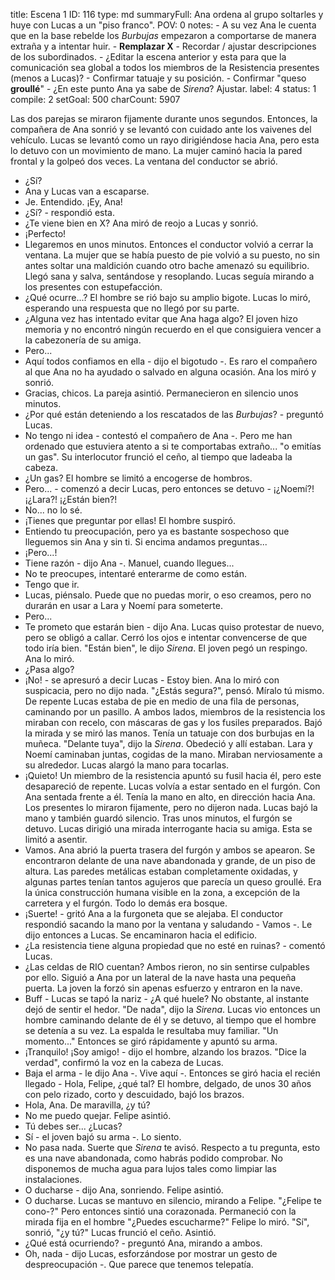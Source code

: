 title:          Escena 1
ID:             116
type:           md
summaryFull:    Ana ordena al grupo soltarles y huye con Lucas a un "piso franco".
POV:            0
notes:          - A su vez Ana le cuenta que en la base rebelde los *Burbujas* empezaron a comportarse de manera extraña y a intentar huir.
                - **Remplazar X**
                - Recordar / ajustar descripciones de los subordinados.
                - ¿Editar la escena anterior y esta para que la comunicación sea global a todos los miembros de la Resistencia presentes (menos a Lucas)?
                - Confirmar tatuaje y su posición.
                - Confirmar "queso **groullé**"
                - ¿En este punto Ana ya sabe de *Sirena*? Ajustar.
label:          4
status:         1
compile:        2
setGoal:        500
charCount:      5907


Las dos parejas se miraron fijamente durante unos segundos.
Entonces, la compañera de Ana sonrió y se levantó con cuidado ante los vaivenes del vehículo.
Lucas se levantó como un rayo dirigiéndose hacia Ana, pero esta lo detuvo con un movimiento de mano.
La mujer caminó hacia la pared frontal y la golpeó dos veces. La ventana del conductor se abrió.
- ¿Sí?
- Ana y Lucas van a escaparse.
- Je. Entendido. ¡Ey, Ana!
- ¿Sí? - respondió esta.
- ¿Te viene bien en X?
Ana miró de reojo a Lucas y sonrió.
- ¡Perfecto!
- Llegaremos en unos minutos.
Entonces el conductor volvió a cerrar la ventana.
La mujer que se había puesto de pie volvió a su puesto, no sin antes soltar una maldición cuando otro bache amenazó su equilibrio. Llegó sana y salva, sentándose y resoplando.
Lucas seguía mirando a los presentes con estupefacción.
- ¿Qué ocurre...?
El hombre se rió bajo su amplio bigote.
Lucas lo miró, esperando una respuesta que no llegó por su parte.
- ¿Alguna vez has intentado evitar que Ana haga algo?
El joven hizo memoria y no encontró ningún recuerdo en el que consiguiera vencer a la cabezonería de su amiga.
- Pero...
- Aquí todos confiamos en ella - dijo el bigotudo -. Es raro el compañero al que Ana no ha ayudado o salvado en alguna ocasión.
Ana los miró y sonrió.
- Gracias, chicos.
La pareja asintió.
Permanecieron en silencio unos minutos.
- ¿Por qué están deteniendo a los rescatados de las *Burbujas*? - preguntó Lucas.
- No tengo ni idea - contestó el compañero de Ana -. Pero me han ordenado que estuviera atento a si te comportabas extraño... "o emitías un gas".
Su interlocutor frunció el ceño, al tiempo que ladeaba la cabeza.
- ¿Un gas?
El hombre se limitó a encogerse de hombros.
- Pero... - comenzó a decir Lucas, pero entonces se detuvo - ¡¿Noemí?! ¡¿Lara?! ¡¿Están bien?!
- No... no lo sé.
- ¡Tienes que preguntar por ellas!
El hombre suspiró.
- Entiendo tu preocupación, pero ya es bastante sospechoso que lleguemos sin Ana y sin ti. Si encima andamos preguntas...
- ¡Pero...!
- Tiene razón - dijo Ana -. Manuel, cuando llegues...
- No te preocupes, intentaré enterarme de como están.
- Tengo que ir.
- Lucas, piénsalo. Puede que no puedas morir, o eso creamos, pero no durarán en usar a Lara y Noemí para someterte.
- Pero...
- Te prometo que estarán bien - dijo Ana.
Lucas quiso protestar de nuevo, pero se obligó a callar. Cerró los ojos e intentar convencerse de que todo iría bien.
"Están bien", le dijo *Sirena*.
El joven pegó un respingo. Ana lo miró.
- ¿Pasa algo?
- ¡No! - se apresuró a decir Lucas - Estoy bien.
Ana lo miró con suspicacia, pero no dijo nada.
"¿Estás segura?", pensó.
Míralo tú mismo.
De repente Lucas estaba de pie en medio de una fila de personas, caminando por un pasillo. A ambos lados, miembros de la resistencia los miraban con recelo, con máscaras de gas y los fusiles preparados.
Bajó la mirada y se miró las manos. Tenía un tatuaje con dos burbujas en la muñeca.
"Delante tuya", dijo la *Sirena*.
Obedeció y allí estaban. Lara y Noemí caminaban juntas, cogidas de la mano. Miraban nerviosamente a su alrededor.
Lucas alargó la mano para tocarlas.
- ¡Quieto!
Un miembro de la resistencia apuntó su fusil hacia él, pero este desapareció de repente.
Lucas volvía a estar sentado en el furgón. Con Ana sentada frente a él.
Tenía la mano en alto, en dirección hacia Ana.
Los presentes lo miraron fijamente, pero no dijeron nada.
Lucas bajó la mano y también guardó silencio.
Tras unos minutos, el furgón se detuvo.
Lucas dirigió una mirada interrogante hacia su amiga. Esta se limitó a asentir.
- Vamos.
Ana abrió la puerta trasera del furgón y ambos se apearon.
Se encontraron delante de una nave abandonada y grande, de un piso de altura. Las paredes metálicas estaban completamente oxidadas, y algunas partes tenían tantos agujeros que parecía un queso groullé. Era la única construcción humana visible en la zona, a excepción de la carretera y el furgón. Todo lo demás era bosque.
- ¡Suerte! - gritó Ana a la furgoneta que se alejaba. El conductor respondió sacando la mano por la ventana y saludando - Vamos -. Le dijo entonces a Lucas.
Se encaminaron hacia el edificio.
- ¿La resistencia tiene alguna propiedad que no esté en ruinas? - comentó Lucas.
- ¿Las celdas de RIO cuentan?
Ambos rieron, no sin sentirse culpables por ello.
Siguió a Ana por un lateral de la nave hasta una pequeña puerta. La joven la forzó sin apenas esfuerzo y entraron en la nave.
- Buff - Lucas se tapó la nariz - ¿A qué huele?
No obstante, al instante dejó de sentir el hedor.
"De nada", dijo la *Sirena*.
Lucas vio entonces un hombre caminando delante de él y se detuvo, al tiempo que el hombre se detenía a su vez. La espalda le resultaba muy familiar.
"Un momento..."
Entonces se giró rápidamente y apuntó su arma.
- ¡Tranquilo! ¡Soy amigo! - dijo el hombre, alzando los brazos.
"Dice la verdad", confirmó la voz en la cabeza de Lucas.
- Baja el arma - le dijo Ana -. Vive aquí -. Entonces se giró hacia el recién llegado - Hola, Felipe, ¿qué tal?
El hombre, delgado, de unos 30 años con pelo rizado, corto y descuidado, bajó los brazos.
- Hola, Ana. De maravilla, ¿y tú?
- No me puedo quejar.
Felipe asintió.
- Tú debes ser... ¿Lucas?
- Sí - el joven bajó su arma -. Lo siento.
- No pasa nada. Suerte que *Sirena* te avisó. Respecto a tu pregunta, esto es una nave abandonada, como habrás podido comprobar. No disponemos de mucha agua para lujos tales como limpiar las instalaciones.
- O ducharse - dijo Ana, sonriendo.
Felipe asintió.
- O ducharse.
Lucas se mantuvo en silencio, mirando a Felipe.
"¿Felipe te cono-?" Pero entonces sintió una corazonada. Permaneció con la mirada fija en el hombre "¿Puedes escucharme?"
Felipe lo miró.
"Sí", sonrió, "¿y tú?"
Lucas frunció el ceño. Asintió.
- ¿Qué está ocurriendo? - preguntó Ana, mirando a ambos.
- Oh, nada - dijo Lucas, esforzándose por mostrar un gesto de despreocupación -. Que parece que tenemos telepatía.